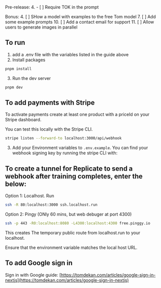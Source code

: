 Pre-release:
4. - [ ] Require TOK in the prompt

Bonus:
4. [ ] SHow a model with examples to the free Tom model
7. [ ] Add some example prompts 
10. [ ] Add a contact email for support
11. [ ] Allow users to generate images in parallel


## To run

1. add a .env file with the variables listed in the guide above
2. Install packages

```bash
pnpm install
```

3. Run the dev server

```bash
pnpm dev
```

## To add payments with Stripe

To activate payments create at least one product with a priceId on your Stripe dashboard.

You can test this locally with the Stripe CLI.

```bash
stripe listen --forward-to localhost:3000/api/webhook
```

3. Add your Environment variables to `.env.example`. You can find your webhook signing key by running the stripe CLI with:

## To create a tunnel for Replicate to send a webhook after training completes, enter the below:

Option 1: Localhost. Run

```bash
ssh -R 80:localhost:3000 ssh.localhost.run
```

Option 2: Pingy (ONly 60 mins, but web debuger at port 4300)

```bash
ssh -p 443 -R0:localhost:8080 -L4300:localhost:4300 free.pinggy.io
```

This creates The temporary public route from localhost.run to your localhost.

Ensure that the environment variable matches the local host URL. 

## To add Google sign in

Sign in with Google guide: [https://tomdekan.com/articles/google-sign-in-nextjs](https://tomdekan.com/articles/google-sign-in-nextjs)
